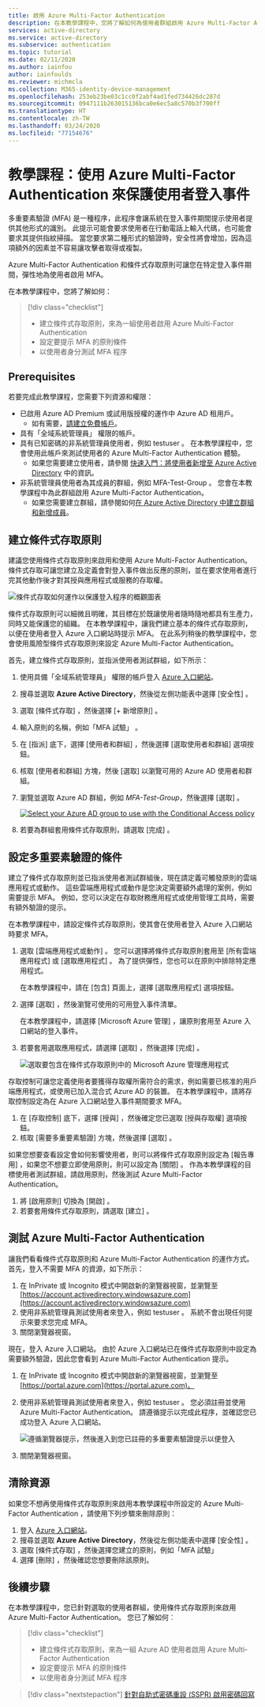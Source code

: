 ```yaml
---
title: 啟用 Azure Multi-Factor Authentication
description: 在本教學課程中，您將了解如何為使用者群組啟用 Azure Multi-Factor Authentication，並在登入事件期間測試是否會出現次要因素提示。
services: active-directory
ms.service: active-directory
ms.subservice: authentication
ms.topic: tutorial
ms.date: 02/11/2020
ms.author: iainfou
author: iainfoulds
ms.reviewer: michmcla
ms.collection: M365-identity-device-management
ms.openlocfilehash: 253eb23be03c1cc0f2abf4ad1fed734426dc287d
ms.sourcegitcommit: 0947111b263015136bca0e6ec5a8c570b3f700ff
ms.translationtype: HT
ms.contentlocale: zh-TW
ms.lasthandoff: 03/24/2020
ms.locfileid: "77154676"
---
```

# <a name="tutorial-secure-user-sign-in-events-with-azure-multi-factor-authentication"></a>教學課程：使用 Azure Multi-Factor Authentication 來保護使用者登入事件

多重要素驗證 (MFA) 是一種程序，此程序會讓系統在登入事件期間提示使用者提供其他形式的識別。 此提示可能會要求使用者在行動電話上輸入代碼，也可能會要求其提供指紋掃描。 當您要求第二種形式的驗證時，安全性將會增加，因為這項額外的因素並不容易讓攻擊者取得或複製。

Azure Multi-Factor Authentication 和條件式存取原則可讓您在特定登入事件期間，彈性地為使用者啟用 MFA。

在本教學課程中，您將了解如何：

> [!div class="checklist"]
> * 建立條件式存取原則，來為一組使用者啟用 Azure Multi-Factor Authentication
> * 設定要提示 MFA 的原則條件
> * 以使用者身分測試 MFA 程序

## <a name="prerequisites"></a>Prerequisites

若要完成此教學課程，您需要下列資源和權限：

* 已啟用 Azure AD Premium 或試用版授權的運作中 Azure AD 租用戶。
    * 如有需要，[請建立免費帳戶](https://azure.microsoft.com/free/?WT.mc_id=A261C142F)。
* 具有「全域系統管理員」  權限的帳戶。
* 具有已知密碼的非系統管理員使用者，例如 testuser  。 在本教學課程中，您會使用此帳戶來測試使用者的 Azure Multi-Factor Authentication 體驗。
    * 如果您需要建立使用者，請參閱 [快速入門：將使用者新增至 Azure Active Directory](../add-users-azure-active-directory.md) 中的資訊。
* 非系統管理員使用者為其成員的群組，例如 MFA-Test-Group  。 您會在本教學課程中為此群組啟用 Azure Multi-Factor Authentication。
    * 如果您需要建立群組，請參閱如何[在 Azure Active Directory 中建立群組和新增成員](../active-directory-groups-create-azure-portal.md)。

## <a name="create-a-conditional-access-policy"></a>建立條件式存取原則

建議您使用條件式存取原則來啟用和使用 Azure Multi-Factor Authentication。 條件式存取可讓您建立及定義會對登入事件做出反應的原則，並在要求使用者進行完其他動作後才對其授與應用程式或服務的存取權。

![條件式存取如何運作以保護登入程序的概觀圖表](media/tutorial-enable-azure-mfa/conditional-access-overview.png)

條件式存取原則可以細微且明確，其目標在於既讓使用者隨時隨地都具有生產力，同時又能保護您的組織。 在本教學課程中，讓我們建立基本的條件式存取原則，以便在使用者登入 Azure 入口網站時提示 MFA。 在此系列稍後的教學課程中，您會使用風險型條件式存取原則來設定 Azure Multi-Factor Authentication。

首先，建立條件式存取原則，並指派使用者測試群組，如下所示：

1. 使用具備「全域系統管理員」  權限的帳戶登入 [Azure 入口網站](https://portal.azure.com)。
1. 搜尋並選取 **Azure Active Directory**，然後從左側功能表中選擇 [安全性]  。
1. 選取 [條件式存取]  ，然後選擇 [+ 新增原則]  。
1. 輸入原則的名稱，例如「MFA 試驗」  。
1. 在 [指派]  底下，選擇 [使用者和群組]  ，然後選擇 [選取使用者和群組]  選項按鈕。
1. 核取 [使用者和群組]  方塊，然後 [選取]  以瀏覽可用的 Azure AD 使用者和群組。
1. 瀏覽並選取 Azure AD 群組，例如 *MFA-Test-Group*，然後選擇 [選取]  。

    [![](media/tutorial-enable-azure-mfa/select-group-for-conditional-access-cropped.png "Select your Azure AD group to use with the Conditional Access policy")](media/tutorial-enable-azure-mfa/select-group-for-conditional-access.png#lightbox)

1. 若要為群組套用條件式存取原則，請選取 [完成]  。

## <a name="configure-the-conditions-for-multi-factor-authentication"></a>設定多重要素驗證的條件

建立了條件式存取原則並已指派使用者測試群組後，現在請定義可觸發原則的雲端應用程式或動作。 這些雲端應用程式或動作是您決定需要額外處理的案例，例如需要提示 MFA。 例如，您可以決定在存取財務應用程式或使用管理工具時，需要有額外驗證的提示。

在本教學課程中，請設定條件式存取原則，使其會在使用者登入 Azure 入口網站時要求 MFA。

1. 選取 [雲端應用程式或動作]  。 您可以選擇將條件式存取原則套用至 [所有雲端應用程式]  或 [選取應用程式]  。 為了提供彈性，您也可以在原則中排除特定應用程式。

    在本教學課程中，請在 [包含]  頁面上，選擇 [選取應用程式]  選項按鈕。

1. 選擇 [選取]  ，然後瀏覽可使用的可用登入事件清單。

    在本教學課程中，請選擇 [Microsoft Azure 管理]  ，讓原則套用至 Azure 入口網站的登入事件。

1. 若要套用選取應用程式，請選擇 [選取]  ，然後選擇 [完成]  。

    ![選取要包含在條件式存取原則中的 Microsoft Azure 管理應用程式](media/tutorial-enable-azure-mfa/select-azure-management-app.png)

存取控制可讓您定義使用者要獲得存取權所需符合的需求，例如需要已核准的用戶端應用程式，或使用已加入混合式 Azure AD 的裝置。 在本教學課程中，請將存取控制設定為在 Azure 入口網站登入事件期間要求 MFA。

1. 在 [存取控制]  底下，選擇 [授與]  ，然後確定您已選取 [授與存取權]  選項按鈕。
1. 核取 [需要多重要素驗證]  方塊，然後選擇 [選取]  。

如果您想要查看設定會如何影響使用者，則可以將條件式存取原則設定為 [報告專用]  ，如果您不想要立即使用原則，則可以設定為 [關閉]  。 作為本教學課程的目標使用者測試群組，請啟用原則，然後測試 Azure Multi-Factor Authentication。

1. 將 [啟用原則]  切換為 [開啟]  。
1. 若要套用條件式存取原則，請選取 [建立]  。

## <a name="test-azure-multi-factor-authentication"></a>測試 Azure Multi-Factor Authentication

讓我們看看條件式存取原則和 Azure Multi-Factor Authentication 的運作方式。 首先，登入不需要 MFA 的資源，如下所示：

1. 在 InPrivate 或 Incognito 模式中開啟新的瀏覽器視窗，並瀏覽至 [https://account.activedirectory.windowsazure.com](https://account.activedirectory.windowsazure.com)
1. 使用非系統管理員測試使用者來登入，例如 testuser  。 系統不會出現任何提示來要求您完成 MFA。
1. 關閉瀏覽器視窗。

現在，登入 Azure 入口網站。 由於 Azure 入口網站已在條件式存取原則中設定為需要額外驗證，因此您會看到 Azure Multi-Factor Authentication 提示。

1. 在 InPrivate 或 Incognito 模式中開啟新的瀏覽器視窗，並瀏覽至 [https://portal.azure.com](https://portal.azure.com)。
1. 使用非系統管理員測試使用者來登入，例如 testuser  。 您必須註冊並使用 Azure Multi-Factor Authentication。 請遵循提示以完成此程序，並確認您已成功登入 Azure 入口網站。

    ![遵循瀏覽器提示，然後進入到您已註冊的多重要素驗證提示以便登入](media/tutorial-enable-azure-mfa/azure-multi-factor-authentication-browser-prompt.png)

1. 關閉瀏覽器視窗。

## <a name="clean-up-resources"></a>清除資源

如果您不想再使用條件式存取原則來啟用本教學課程中所設定的 Azure Multi-Factor Authentication ，請使用下列步驟來刪除原則：

1. 登入 [Azure 入口網站](https://portal.azure.com)。
1. 搜尋並選取 **Azure Active Directory**，然後從左側功能表中選擇 [安全性]  。
1. 選取 [條件式存取]  ，然後選擇您建立的原則，例如「MFA 試驗」 
1. 選擇 [刪除]  ，然後確認您想要刪除該原則。

## <a name="next-steps"></a>後續步驟

在本教學課程中，您已針對選取的使用者群組，使用條件式存取原則來啟用 Azure Multi-Factor Authentication。 您已了解如何︰

> [!div class="checklist"]
> * 建立條件式存取原則，來為一組 Azure AD 使用者啟用 Azure Multi-Factor Authentication
> * 設定要提示 MFA 的原則條件
> * 以使用者身分測試 MFA 程序

> [!div class="nextstepaction"]
> [針對自助式密碼重設 (SSPR) 啟用密碼回寫](tutorial-enable-writeback.md)
